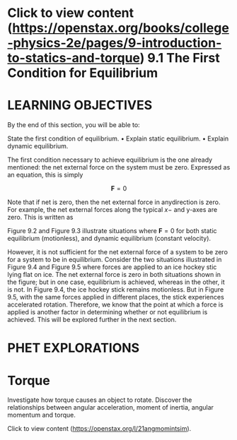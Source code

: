 # Click to view content (https://openstax.org/books/college-physics-2e/pages/9-introduction-to-statics-and-torque) 9.1 The First Condition for Equilibrium

# LEARNING OBJECTIVES

By the end of this section, you will be able to:

State the first condition of equilibrium. • Explain static equilibrium. • Explain dynamic equilibrium.

The first condition necessary to achieve equilibrium is the one already mentioned: the net external force on the system must be zero. Expressed as an equation, this is simply

$$
\mathbf { F } = 0
$$

Note that if net is zero, then the net external force in anydirection is zero. For example, the net external forces along the typical $x -$ and y-axes are zero. This is written as

Figure 9.2 and Figure 9.3 illustrate situations where $\mathbf { F } = 0$ for both static equilibrium (motionless), and dynamic equilibrium (constant velocity).

However, it is not sufficient for the net external force of a system to be zero for a system to be in equilibrium. Consider the two situations illustrated in Figure 9.4 and Figure 9.5 where forces are applied to an ice hockey stic lying flat on ice. The net external force is zero in both situations shown in the figure; but in one case, equilibrium is achieved, whereas in the other, it is not. In Figure 9.4, the ice hockey stick remains motionless. But in Figure 9.5, with the same forces applied in different places, the stick experiences accelerated rotation. Therefore, we know that the point at which a force is applied is another factor in determining whether or not equilibrium is achieved. This will be explored further in the next section.



# PHET EXPLORATIONS

# Torque

Investigate how torque causes an object to rotate. Discover the relationships between angular acceleration, moment of inertia, angular momentum and torque.

Click to view content (https://openstax.org/l/21angmomintsim).